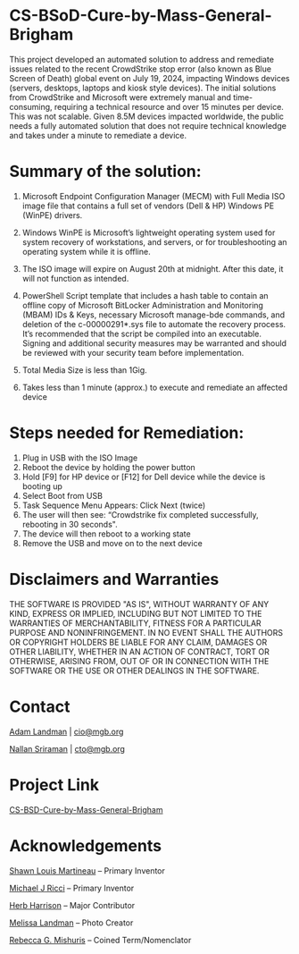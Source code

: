 # CS-BSoD-Cure-by-Mass-General-Brigham 

This project developed an automated solution to address and remediate issues related to the recent CrowdStrike stop error (also known as Blue Screen of Death) global event on July 19, 2024, impacting Windows devices (servers, desktops, laptops and kiosk style devices).  The initial solutions from CrowdStrike and Microsoft were extremely manual and time-consuming, requiring a technical resource and over 15 minutes per device. This was not scalable. Given 8.5M devices impacted worldwide, the public needs a fully automated solution that does not require technical knowledge and takes under a minute to remediate a device. 


# Summary of the solution:

1.	Microsoft Endpoint Configuration Manager (MECM) with Full Media ISO image file that contains a full set of vendors (Dell & HP) Windows PE (WinPE) drivers.  

2.	Windows WinPE is Microsoft’s lightweight operating system used for system recovery of workstations, and servers, or for troubleshooting an operating system while it is offline.
   
3.	The ISO image will expire on August 20th at midnight. After this date, it will not function as intended.
   
4.	PowerShell Script template that includes a hash table to contain an offline copy of Microsoft BitLocker Administration and Monitoring (MBAM) IDs & Keys, necessary Microsoft manage-bde commands, and deletion of the c-00000291*.sys file to automate the recovery process.  It’s recommended that the script be compiled into an executable.  Signing and additional security measures may be warranted and should be reviewed with your security team before implementation.
   
5.	Total Media Size is less than 1Gig.
   
6.	Takes less than 1 minute (approx.) to execute and remediate an affected device 

# Steps needed for Remediation: 

1.	Plug in USB with the ISO Image
2.	Reboot the device by holding the power button
3.	Hold [F9] for HP device or [F12] for Dell device while the device is booting up
4.	Select Boot from USB
5.	Task Sequence Menu Appears: Click Next (twice)
6.	The user will then see: “Crowdstrike fix completed successfully, rebooting in 30 seconds".  
7.	The device will then reboot to a working state
8.	Remove the USB and move on to the next device

# Disclaimers and Warranties
THE SOFTWARE IS PROVIDED "AS IS", WITHOUT WARRANTY OF ANY KIND, EXPRESS OR IMPLIED, INCLUDING BUT NOT LIMITED TO THE WARRANTIES OF MERCHANTABILITY, FITNESS FOR A PARTICULAR PURPOSE AND NONINFRINGEMENT. IN NO EVENT SHALL THE AUTHORS OR COPYRIGHT HOLDERS BE LIABLE FOR ANY CLAIM, DAMAGES OR OTHER LIABILITY, WHETHER IN AN ACTION OF CONTRACT, TORT OR OTHERWISE, ARISING FROM, OUT OF OR IN CONNECTION WITH THE SOFTWARE OR THE USE OR OTHER DEALINGS IN THE SOFTWARE.

# Contact
[Adam Landman](https://www.linkedin.com/in/adam-landman-162b2333/) | cio@mgb.org

[Nallan Sriraman](https://www.linkedin.com/in/nallansriraman/) | cto@mgb.org

# Project Link
[CS-BSD-Cure-by-Mass-General-Brigham](https://github.com/massgeneralbrigham/CS-BSoD-MGB/blob/main/README.MD)

# Acknowledgements
[Shawn Louis Martineau](https://www.linkedin.com/in/shawn-martineau-a087ba21/) – Primary Inventor

[Michael J Ricci](https://www.linkedin.com/in/michael-ricci-ma/) – Primary Inventor 

[Herb Harrison](https://www.linkedin.com/in/herbertaharrison2/) – Major Contributor

[Melissa Landman](https://www.linkedin.com/in/melissa-landman-56970b9/)  – Photo Creator

[Rebecca G. Mishuris](https://www.linkedin.com/in/rebecca-mishuris) – Coined Term/Nomenclator
